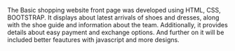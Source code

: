 The Basic shopping website front page was developed using HTML, CSS, BOOTSTRAP. It displays about latest arrivals of shoes and dresses, along with the shoe guide and information about the team. Additionally, it provides details about easy payment and exchange options. And further on it will be included better feautures with javascript and more designs.

